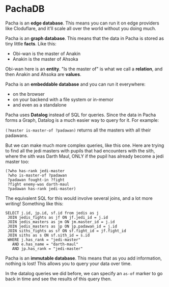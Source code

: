 # PachaDB

Pacha is an **edge database**. This means you can run it on edge providers like
Cloduflare, and it'll scale all over the world without you doing much.

Pacha is an **graph database**. This means that the data in Pacha is stored as tiny little **facts**. Like this:

* Obi-wan is the master of Anakin
* Anakin is the master of Ahsoka

Obi-wan here is an **entity**. "Is the master of" is what we call a **relation**,
and then Anakin and Ahsoka are **values**.

Pacha is an **embeddable database** and you can run it everywhere:

* on the browser
* on your backend with a file system or in-memor
* and even as a standalone 

Pacha uses **Datalog** instead of SQL for queries. Since the data in Pacha forms a Graph, Datalog is a much easier way to query for it. For example:

`(?master is-master-of ?padawan)` returns all the masters with all their padawans.

But we can make much more complex queries, like this one. Here are trying to
find all the jedi masters with pupils that had encounters with the sith, where
the sith was Darth Maul, ONLY if the pupil has already become a jedi master too:

```
(?who has-rank jedi-master
 ?who is-master-of ?padawan
 ?padawan fought-in ?fight
 ?fight enemy-was darth-maul
 ?padawan has-rank jedi-master)
```

The equivalent SQL for this would involve several joins, and a lot more
writing! Something like this:

```
SELECT j.id, jp.id, sf.id from jedis as j  
 JOIN jedis_fights as jf ON jf.jedi_id = j.id
 JOIN jedis_masters as jm ON jm.master_id = j.id
 JOIN jedis_masters as jp ON jp.padawan_id = j.id
 JOIN siths_fights as sf ON sf.fight_id = jf.fight_id
 JOIN siths as s ON sf.sith_id = s.id
 WHERE j.has_rank = "jedi-master"
   AND e.has_name = "darth-maul"
   AND jp.has_rank = "jedi-master"
```


Pacha is an **immutable database**. This means that as you add information,
nothing is lost! This allows you to query your data over time.

In the datalog queries we did before, we can specify an `as-of` marker to go back in time and see the results of this query then.
